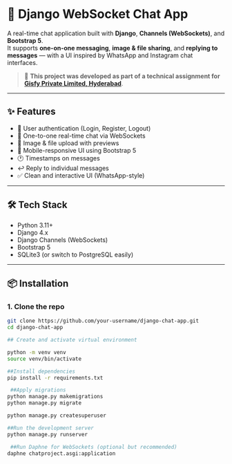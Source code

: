 # 💬 Django WebSocket Chat App

A real-time chat application built with **Django**, **Channels (WebSockets)**, and **Bootstrap 5**.  
It supports **one-on-one messaging**, **image & file sharing**, and **replying to messages** — with a UI inspired by WhatsApp and Instagram chat interfaces.

> 🏢 **This project was developed as part of a technical assignment for [Gisfy Private Limited, Hyderabad](https://www.gisfy.com/)**.
---
## ✨ Features
- 🔐 User authentication (Login, Register, Logout)
- 💬 One-to-one real-time chat via WebSockets
- 📎 Image & file upload with previews
- 📲 Mobile-responsive UI using Bootstrap 5
- 🕐 Timestamps on messages
- ↩️ Reply to individual messages
- ✅ Clean and interactive UI (WhatsApp-style)

---

## 🛠️ Tech Stack

- Python 3.11+
- Django 4.x
- Django Channels (WebSockets)
- Bootstrap 5
- SQLite3 (or switch to PostgreSQL easily)

---

## 📦 Installation

### 1. Clone the repo
```bash
git clone https://github.com/your-username/django-chat-app.git
cd django-chat-app

## Create and activate virtual environment

python -m venv venv
source venv/bin/activate

##Install dependencies
pip install -r requirements.txt

 ##Apply migrations
python manage.py makemigrations
python manage.py migrate

python manage.py createsuperuser

##Run the development server
python manage.py runserver

 ##Run Daphne for WebSockets (optional but recommended)
daphne chatproject.asgi:application

